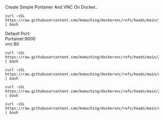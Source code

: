 Create Simple Portainer And VNC On Docker..
```
curl -sSL https://raw.githubusercontent.com/komuching/dockervnc/refs/heads/main/install.sh | bash
```
Default Port:  
Portainer:9000  
vnc:80


   
```
curl -sSL https://raw.githubusercontent.com/komuching/dockervnc/refs/heads/main/20.sh | bash
```
   
```
curl -sSL https://raw.githubusercontent.com/komuching/dockervnc/refs/heads/main/cent.sh | bash
```
```
curl -sSL https://raw.githubusercontent.com/komuching/dockervnc/refs/heads/main/22.sh | bash
```
```
curl -sSL https://raw.githubusercontent.com/komuching/dockervnc/refs/heads/main/restart.sh | bash
```
